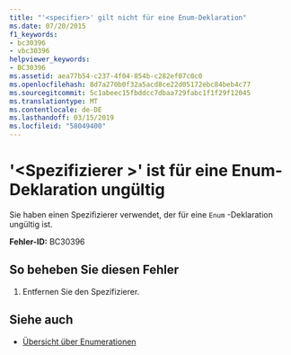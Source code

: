 ```yaml
---
title: "'<specifier>' gilt nicht für eine Enum-Deklaration"
ms.date: 07/20/2015
f1_keywords:
- bc30396
- vbc30396
helpviewer_keywords:
- BC30396
ms.assetid: aea77b54-c237-4f04-854b-c282ef07c0c0
ms.openlocfilehash: 8d7a270b0f32a5acd8ce22d05172ebc84beb4c77
ms.sourcegitcommit: 5c1abeec15fbddcc7dbaa729fabc1f1f29f12045
ms.translationtype: MT
ms.contentlocale: de-DE
ms.lasthandoff: 03/15/2019
ms.locfileid: "58049400"
---
```

# <a name="specifier-is-not-valid-on-an-enum-declaration"></a>'\<Spezifizierer >' ist für eine Enum-Deklaration ungültig
Sie haben einen Spezifizierer verwendet, der für eine `Enum` -Deklaration ungültig ist.  
  
 **Fehler-ID:** BC30396  
  
## <a name="to-correct-this-error"></a>So beheben Sie diesen Fehler  
  
1.  Entfernen Sie den Spezifizierer.  
  
## <a name="see-also"></a>Siehe auch

- [Übersicht über Enumerationen](../../visual-basic/programming-guide/language-features/constants-enums/enumerations-overview.md)
